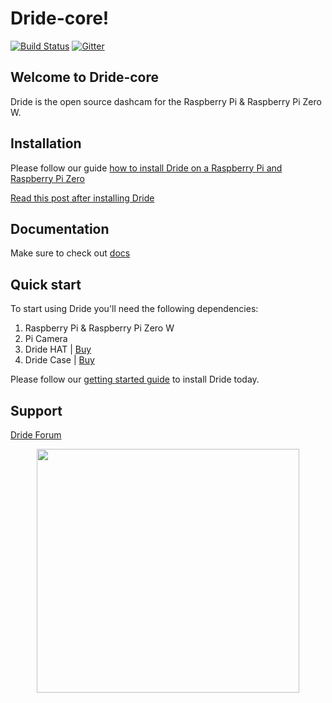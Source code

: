 # Dride-core!

[![Build Status](https://travis-ci.org/dride/Cardigan.svg?branch=master)](https://travis-ci.org/dride/Cardigan) [![Gitter](https://badges.gitter.im/dride/Cardigan.svg)](https://gitter.im/CardiganCam/Cardigan?utm_source=badge&utm_medium=badge&utm_campaign=pr-badge)

## Welcome to Dride-core 
Dride is the open source dashcam for the Raspberry Pi & Raspberry Pi Zero W.

## Installation
Please follow our guide [how to install Dride on a Raspberry Pi and Raspberry Pi Zero](https://dride.io/c/getting_started)

[Read this post after installing Dride](https://dride.io/thread/getting-started-with-dride-early-preview__-Kkjnf-AgdlHutD_em-q)

## Documentation
Make sure to check out [docs](https://dride.io/documentation)

## Quick start
To start using Dride you'll need the following dependencies:

1. Raspberry Pi & Raspberry Pi Zero W
2. Pi Camera
3. Dride HAT | [Buy](https://dride.io/store)
3. Dride Case | [Buy](https://dride.io/store)

Please follow our [getting started guide](https://dride.io/c/getting_started) to install Dride today.

## Support
[Dride Forum](https://dride.io/forum)


<p align="center">
  <img width="420" height="390" src="https://dride.io/assets/images/zero/storeMain.png">
</p>




